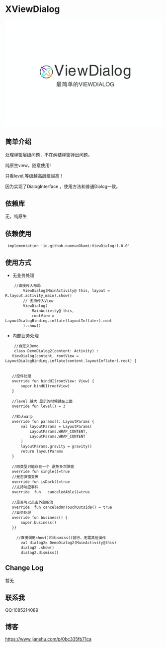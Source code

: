 # XViewDialog
![Image text](https://github.com/nuonuoOkami/images/blob/main/xdialog.png)
## 简单介绍
处理弹窗层级问题，不在纠结弹窗弹出问题。

纯原生view，随意使用!

只看level,等级越高层级越高！

因为实现了DialogInterface ，使用方法和普通Dialog一致。


## 依赖库

   无，纯原生


## 依赖使用

     implementation 'io.github.nuonuoOkami:ViewDialog:1.0.0'

## 使用方式

* 无业务处理
```
    //直接传入布局
        ViewDialog(MainActivity@ this, layout = R.layout.activity_main).show()
        // 支持传入View
        ViewDialog(
            MainActivity@ this,
            rootView = LayoutDialogBinding.inflate(layoutInflater).root
        ).show()
```
* 内部业务处理
 ```
     //自定义Demo
     class DemoDialog2(content: Activity) :
    ViewDialog(content, rootView = LayoutDialogBinding.inflate(content.layoutInflater).root) {


    //控件处理
    override fun bindUI(rootView: View) {
        super.bindUI(rootView)
    }

    //level 越大 显示的时候就在上面
    override fun level() = 3

    //默认warp
    override fun params(): LayoutParams {
        val layoutParams = LayoutParams(
            LayoutParams.WRAP_CONTENT,
            LayoutParams.WRAP_CONTENT
        )
        layoutParams.gravity = gravity()
        return layoutParams
    }

    //同类型只能存在一个 避免多次弹窗
    override fun single()=true
    //是否弹窗变黑
    override fun isDark()=true
    //支持响应事件
    override  fun   canceledAble()=true

    //是否可以点击外部取消
    override  fun canceledOnTouchOutside() = true
    //业务处理
    override fun business() {
        super.business()
    }}

      //直接调用show()和dismiss()就行，无需其他操作
        val dialog2= DemoDialog2(MainActivity@this)
        dialog2 .show()
        dialog2.dismiss()
```


## Change Log
暂无

## 联系我
QQ:1085214089

## 博客
https://www.jianshu.com/p/0bc335fb71ca
    
    
    

